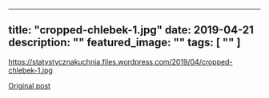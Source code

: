 
---
title: "cropped-chlebek-1.jpg"
date: 2019-04-21
description: ""
featured_image: ""
tags: [ "" ]
---

<!-- Number 4 -->

https://statystycznakuchnia.files.wordpress.com/2019/04/cropped-chlebek-1.jpg



[Original post](https://statystycznakuchnia.wordpress.com/cropped-chlebek-1-jpg/)


